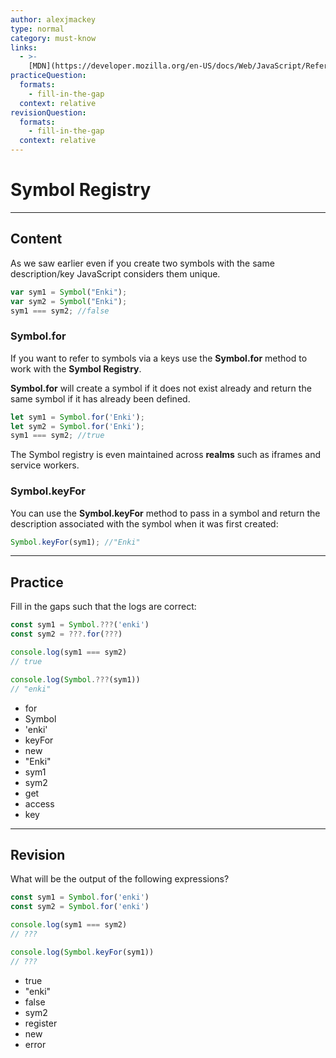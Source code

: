 ```yaml
---
author: alexjmackey
type: normal
category: must-know
links:
  - >-
    [MDN](https://developer.mozilla.org/en-US/docs/Web/JavaScript/Reference/Global_Objects/Symbol){website}
practiceQuestion:
  formats:
    - fill-in-the-gap
  context: relative
revisionQuestion:
  formats:
    - fill-in-the-gap
  context: relative
---
```


# Symbol Registry


---

## Content

As we saw earlier even if you create two symbols with the same description/key JavaScript considers them unique.

```javascript
var sym1 = Symbol("Enki");
var sym2 = Symbol("Enki");
sym1 === sym2; //false
```

### Symbol.for

If you want to refer to symbols via a keys use the **Symbol.for** method to work with the **Symbol Registry**.

**Symbol.for** will create a symbol if it does not exist already and return the same symbol if it has already been defined.

```javascript
let sym1 = Symbol.for('Enki');
let sym2 = Symbol.for('Enki');
sym1 === sym2; //true
```

The Symbol registry is even maintained across **realms** such as iframes and service workers.

### Symbol.keyFor

You can use the **Symbol.keyFor** method to pass in a symbol and return the description associated with the symbol when it was first created:

```javascript
Symbol.keyFor(sym1); //"Enki"
```


---

## Practice

Fill in the gaps such that the logs are correct:

```javascript
const sym1 = Symbol.???('enki')
const sym2 = ???.for(???)

console.log(sym1 === sym2)
// true

console.log(Symbol.???(sym1))
// "enki"
```

- for
- Symbol
- 'enki'
- keyFor
- new
- "Enki"
- sym1
- sym2
- get
- access
- key


---

## Revision

What will be the output of the following expressions?

```javascript
const sym1 = Symbol.for('enki')
const sym2 = Symbol.for('enki')

console.log(sym1 === sym2)
// ???

console.log(Symbol.keyFor(sym1))
// ???
```

- true
- "enki"
- false
- sym2
- register
- new
- error
 
